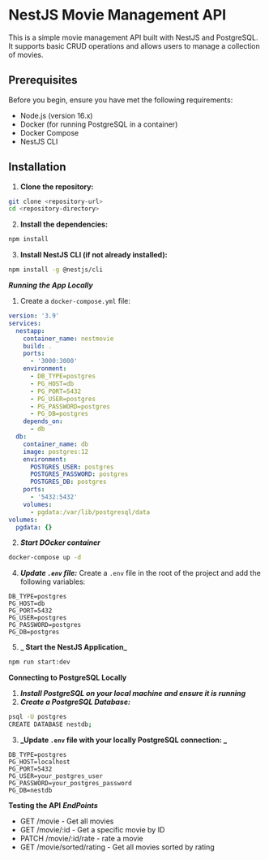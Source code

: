 # NestJS Movie Management API

This is a simple movie management API built with NestJS and PostgreSQL. It supports basic CRUD operations and allows users to manage a collection of movies.

## Prerequisites

Before you begin, ensure you have met the following requirements:

- Node.js (version 16.x)
- Docker (for running PostgreSQL in a container)
- Docker Compose
- NestJS CLI

## Installation

1. **Clone the repository:**

```sh
git clone <repository-url>
cd <repository-directory>
```

2. **Install the dependencies:**

```sh
npm install
```

3. **Install NestJS CLI (if not already installed):**

```sh
npm install -g @nestjs/cli

```

**_Running the App Locally_**

1. Create a `docker-compose.yml` file:

```yml
version: '3.9'
services:
  nestapp:
    container_name: nestmovie
    build: .
    ports:
      - '3000:3000'
    environment:
      - DB_TYPE=postgres
      - PG_HOST=db
      - PG_PORT=5432
      - PG_USER=postgres
      - PG_PASSWORD=postgres
      - PG_DB=postgres
    depends_on:
      - db
  db:
    container_name: db
    image: postgres:12
    environment:
      POSTGRES_USER: postgres
      POSTGRES_PASSWORD: postgres
      POSTGRES_DB: postgres
    ports:
      - '5432:5432'
    volumes:
      - pgdata:/var/lib/postgresql/data
volumes:
  pgdata: {}
```

2. **_Start DOcker container_**

```sh
docker-compose up -d
```

4. **_Update `.env` file:_**
   Create a `.env` file in the root of the project and add the following variables:

```env
DB_TYPE=postgres
PG_HOST=db
PG_PORT=5432
PG_USER=postgres
PG_PASSWORD=postgres
PG_DB=postgres

```

5. **_ Start the NestJS Application_**

```sh
npm run start:dev
```

**Connecting to PostgreSQL Locally**

1. **_Install PostgreSQL on your local machine and ensure it is running_**
2. **_Create a PostgreSQL Database:_**

```sh
psql -U postgres
CREATE DATABASE nestdb;
```

3. **_Update `.env` file with your locally PostgreSQL connection: _**

```env
DB_TYPE=postgres
PG_HOST=localhost
PG_PORT=5432
PG_USER=your_postgres_user
PG_PASSWORD=your_postgres_password
PG_DB=nestdb

```

**Testing the API**
**_EndPoints_**

- GET /movie - Get all movies
- GET /movie/:id - Get a specific movie by ID
- PATCH /movie/:id/rate - rate a movie
- GET /movie/sorted/rating - Get all movies sorted by rating
